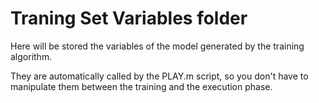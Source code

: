 # Traning Set Variables folder
Here will be stored the variables of the model generated by the training algorithm.

They are automatically called by the PLAY.m script, so you don't have to manipulate them between the training and the execution phase.
